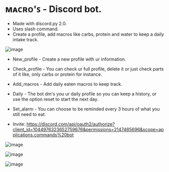 # ᴍᴀᴄʀᴏ'ꜱ - Discord bot.


- Made with discord.py 2.0.
- Uses slash command.
- Create a profile, add macros like carbs, protein and water to keep a daily intake track.

![image](https://user-images.githubusercontent.com/67234878/211223147-a7935eb0-0f2b-4c68-8d98-38d0e5ef6fea.png)
- New_profile - Create a new profile with ur information.
- Check_profile - You can check ur full profile, delete it or just check parts of it like, only carbs or protein for instance.
- Add_macros - Add daily eaten macros to keep track.
- Daily - The bot dm's you ur daily profile so you can keep a history, or use the option reset to start the next day.
- Set_alarm - You can choose to be reminded every 3 hours of what you still need to eat.

- Invite: https://discord.com/api/oauth2/authorize?client_id=1044976323652759676&permissions=2147485696&scope=applications.commands%20bot

![image](https://user-images.githubusercontent.com/67234878/211223363-10e776e7-2082-427e-91be-e228a923b825.png)

![image](https://user-images.githubusercontent.com/67234878/211223380-9f8554b9-799b-43c3-aece-acff55f99a84.png)

![image](https://user-images.githubusercontent.com/67234878/211223412-dfe53ae3-3a5a-426c-8180-842996594ec5.png)
